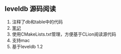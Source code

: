 ## leveldb 源码阅读

1. 注释了db和table中的代码
2. [笔记](http://imzy.me/categories/leveldb/)
3. 使用CMakeLists.txt管理，方便基于CLion阅读源代码
4. 支持mac
5. 基于leveldb 1.2